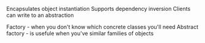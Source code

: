 
Encapsulates object instantiation
Supports dependency inversion
Clients can write to an abstraction

Factory - when you don't know which concrete classes you'll need
Abstract factory - is usefule when you've similar families of objects

